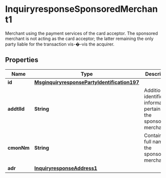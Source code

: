 

# InquiryresponseSponsoredMerchant1

Merchant using the payment services of the card acceptor. The sponsored merchant is not acting as the card acceptor; the latter remaining the only party liable for the transaction vis-�-vis the acquirer.
## Properties

Name | Type | Description | Notes
------------ | ------------- | ------------- | -------------
**id** | [**MsginquiryresponsePartyIdentification197**](MsginquiryresponsePartyIdentification197.md) |  |  [optional]
**addtlId** | **String** | Additional identification information pertaining to the sponsored merchant. |  [optional]
**cmonNm** | **String** | Contains the full name of the sponsored merchant. |  [optional]
**adr** | [**InquiryresponseAddress1**](InquiryresponseAddress1.md) |  |  [optional]



